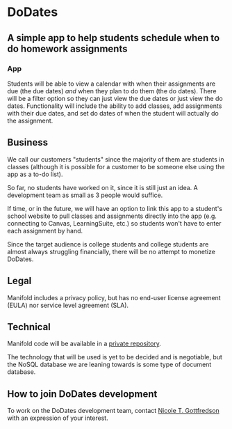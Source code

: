 # DoDates
## A simple app to help students schedule when to do homework assignments
### App
Students will be able to view a calendar with when their assignments are due (the due dates) *and* when they plan to do them (the do dates). There will be a filter option so they can just view the due dates or just view the do dates. Functionality will include the ability to add classes, add assignments with their due dates, and set do dates of when the student will actually do the assignment.

## Business
We call our customers "students" since the majority of them are students in classes (although it is possible for a customer to be someone else using the app as a to-do list).

So far, no students have worked on it, since it is still just an idea. A development team as small as 3 people would suffice.

If time, or in the future, we will have an option to link this app to a student's school website to pull classes and assignments directly into the app (e.g. connecting to Canvas, LearningSuite, etc.) so students won't have to enter each assignment by hand.

Since the target audience is college students and college students are almost always struggling financially, there will be no attempt to monetize DoDates.

## Legal
Manifold includes a privacy policy, but has no end-user license agreement (EULA) nor service level agreement (SLA).

## Technical
Manifold code will be available in a [private repository](https://github.com/byucs452s2019/DoDates).

The technology that will be used is yet to be decided and is negotiable, but the NoSQL database we are leaning towards is some type of document database.

## How to join DoDates development
To work on the DoDates development team, contact [Nicole T. Gottfredson](mailto:nicole.theurer@outlook.com) with an expression of your interest.
